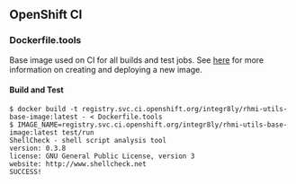 ## OpenShift CI

### Dockerfile.tools

Base image used on CI for all builds and test jobs. See [here](https://github.com/integr8ly/ci-cd/blob/master/openshift-ci/README.md) for more information on creating and deploying a new image.

#### Build and Test

```
$ docker build -t registry.svc.ci.openshift.org/integr8ly/rhmi-utils-base-image:latest - < Dockerfile.tools
$ IMAGE_NAME=registry.svc.ci.openshift.org/integr8ly/rhmi-utils-base-image:latest test/run
ShellCheck - shell script analysis tool
version: 0.3.8
license: GNU General Public License, version 3
website: http://www.shellcheck.net
SUCCESS!
```